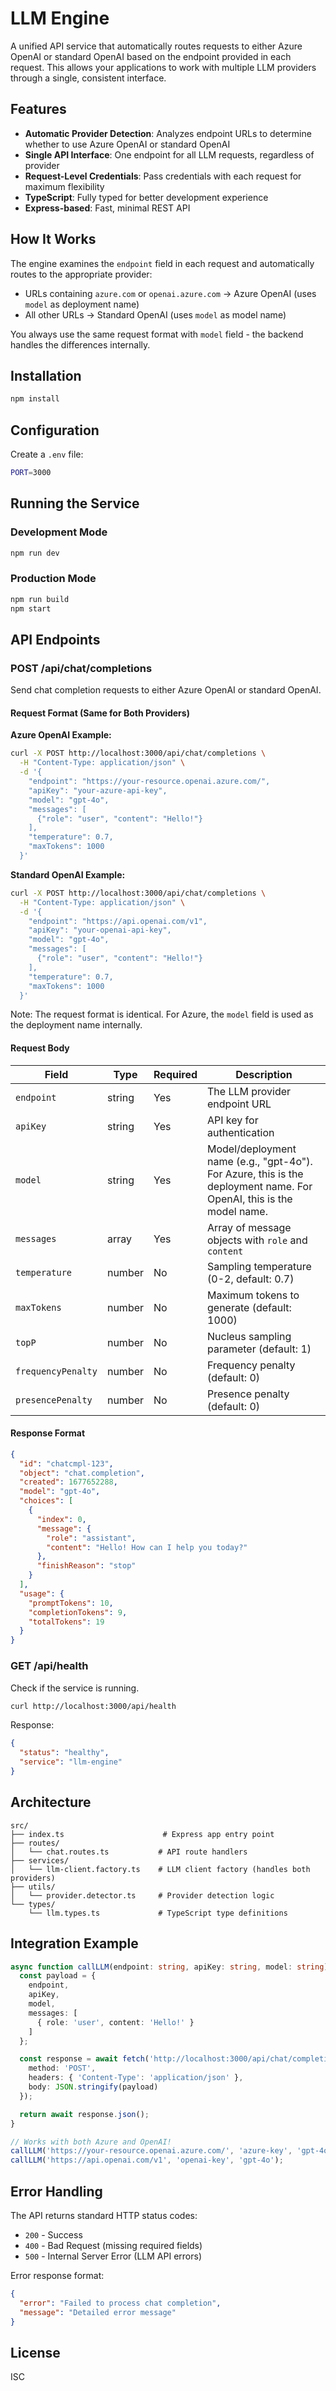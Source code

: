 # LLM Engine

A unified API service that automatically routes requests to either Azure OpenAI or standard OpenAI based on the endpoint provided in each request. This allows your applications to work with multiple LLM providers through a single, consistent interface.

## Features

- **Automatic Provider Detection**: Analyzes endpoint URLs to determine whether to use Azure OpenAI or standard OpenAI
- **Single API Interface**: One endpoint for all LLM requests, regardless of provider
- **Request-Level Credentials**: Pass credentials with each request for maximum flexibility
- **TypeScript**: Fully typed for better development experience
- **Express-based**: Fast, minimal REST API

## How It Works

The engine examines the `endpoint` field in each request and automatically routes to the appropriate provider:
- URLs containing `azure.com` or `openai.azure.com` → Azure OpenAI (uses `model` as deployment name)
- All other URLs → Standard OpenAI (uses `model` as model name)

You always use the same request format with `model` field - the backend handles the differences internally.

## Installation

```bash
npm install
```

## Configuration

Create a `.env` file:

```bash
PORT=3000
```

## Running the Service

### Development Mode
```bash
npm run dev
```

### Production Mode
```bash
npm run build
npm start
```

## API Endpoints

### POST /api/chat/completions

Send chat completion requests to either Azure OpenAI or standard OpenAI.

#### Request Format (Same for Both Providers)

**Azure OpenAI Example:**

```bash
curl -X POST http://localhost:3000/api/chat/completions \
  -H "Content-Type: application/json" \
  -d '{
    "endpoint": "https://your-resource.openai.azure.com/",
    "apiKey": "your-azure-api-key",
    "model": "gpt-4o",
    "messages": [
      {"role": "user", "content": "Hello!"}
    ],
    "temperature": 0.7,
    "maxTokens": 1000
  }'
```

**Standard OpenAI Example:**

```bash
curl -X POST http://localhost:3000/api/chat/completions \
  -H "Content-Type: application/json" \
  -d '{
    "endpoint": "https://api.openai.com/v1",
    "apiKey": "your-openai-api-key",
    "model": "gpt-4o",
    "messages": [
      {"role": "user", "content": "Hello!"}
    ],
    "temperature": 0.7,
    "maxTokens": 1000
  }'
```

Note: The request format is identical. For Azure, the `model` field is used as the deployment name internally.

#### Request Body

| Field | Type | Required | Description |
|-------|------|----------|-------------|
| `endpoint` | string | Yes | The LLM provider endpoint URL |
| `apiKey` | string | Yes | API key for authentication |
| `model` | string | Yes | Model/deployment name (e.g., "gpt-4o"). For Azure, this is the deployment name. For OpenAI, this is the model name. |
| `messages` | array | Yes | Array of message objects with `role` and `content` |
| `temperature` | number | No | Sampling temperature (0-2, default: 0.7) |
| `maxTokens` | number | No | Maximum tokens to generate (default: 1000) |
| `topP` | number | No | Nucleus sampling parameter (default: 1) |
| `frequencyPenalty` | number | No | Frequency penalty (default: 0) |
| `presencePenalty` | number | No | Presence penalty (default: 0) |

#### Response Format

```json
{
  "id": "chatcmpl-123",
  "object": "chat.completion",
  "created": 1677652288,
  "model": "gpt-4o",
  "choices": [
    {
      "index": 0,
      "message": {
        "role": "assistant",
        "content": "Hello! How can I help you today?"
      },
      "finishReason": "stop"
    }
  ],
  "usage": {
    "promptTokens": 10,
    "completionTokens": 9,
    "totalTokens": 19
  }
}
```

### GET /api/health

Check if the service is running.

```bash
curl http://localhost:3000/api/health
```

Response:
```json
{
  "status": "healthy",
  "service": "llm-engine"
}
```

## Architecture

```
src/
├── index.ts                      # Express app entry point
├── routes/
│   └── chat.routes.ts           # API route handlers
├── services/
│   └── llm-client.factory.ts    # LLM client factory (handles both providers)
├── utils/
│   └── provider.detector.ts     # Provider detection logic
└── types/
    └── llm.types.ts             # TypeScript type definitions
```

## Integration Example

```typescript
async function callLLM(endpoint: string, apiKey: string, model: string) {
  const payload = {
    endpoint,
    apiKey,
    model,
    messages: [
      { role: 'user', content: 'Hello!' }
    ]
  };

  const response = await fetch('http://localhost:3000/api/chat/completions', {
    method: 'POST',
    headers: { 'Content-Type': 'application/json' },
    body: JSON.stringify(payload)
  });

  return await response.json();
}

// Works with both Azure and OpenAI!
callLLM('https://your-resource.openai.azure.com/', 'azure-key', 'gpt-4o');
callLLM('https://api.openai.com/v1', 'openai-key', 'gpt-4o');
```

## Error Handling

The API returns standard HTTP status codes:

- `200` - Success
- `400` - Bad Request (missing required fields)
- `500` - Internal Server Error (LLM API errors)

Error response format:
```json
{
  "error": "Failed to process chat completion",
  "message": "Detailed error message"
}
```

## License

ISC